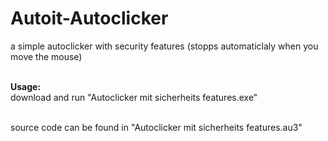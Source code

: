 # Autoit-Autoclicker
a simple autoclicker with security features (stopps automaticlaly when you move the mouse) <br><br>

<b> Usage: </b> <br>
download and run "Autoclicker mit sicherheits features.exe"<br><br>

source code can be found in "Autoclicker mit sicherheits features.au3"
